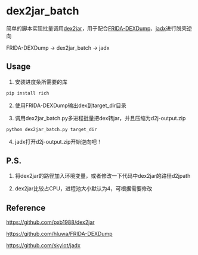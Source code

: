 # dex2jar_batch

简单的脚本实现批量调用[dex2jar](https://github.com/pxb1988/dex2jar)，用于配合[FRIDA-DEXDump](https://github.com/hluwa/FRIDA-DEXDump)、[jadx](https://github.com/skylot/jadx)进行脱壳逆向

FRIDA-DEXDump -> dex2jar_batch -> jadx

## Usage

1. 安装进度条所需要的库

```bash
pip install rich
```

2. 使用FRIDA-DEXDump输出dex到target_dir目录

3. 调用dex2jar_batch.py多进程批量把dex转jar，并且压缩为d2j-output.zip

```bash
python dex2jar_batch.py target_dir
```


4. jadx打开d2j-output.zip开始逆向吧！

## P.S.

1. 将dex2jar的路径加入环境变量，或者修改一下代码中dex2jar的路径d2jpath

2. dex2jar比较占CPU，进程池大小默认为4，可根据需要修改

## Reference

https://github.com/pxb1988/dex2jar

https://github.com/hluwa/FRIDA-DEXDump

https://github.com/skylot/jadx

